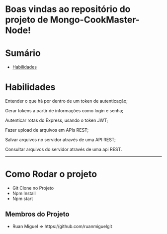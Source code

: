 

# Boas vindas ao repositório do projeto de Mongo-CookMaster-Node!


# Sumário

- [Habilidades](#habilidades)
 

# Habilidades

Entender o que há por dentro de um token de autenticação;

Gerar tokens a partir de informações como login e senha;

Autenticar rotas do Express, usando o token JWT;

Fazer upload de arquivos em APIs REST;

Salvar arquivos no servidor através de uma API REST;

Consultar arquivos do servidor através de uma api REST.



---
<h1> Como Rodar o projeto</h1>
<ul>
  <li> Git Clone no Projeto</li>
  <li> Npm Install</li>
  <li> Npm start</li>
 </ul>

<h2>Membros do Projeto</h2>
<ul>
  <li>Ruan Miguel => https://github.com/ruanmiguelgit</li>
</ul>



  
